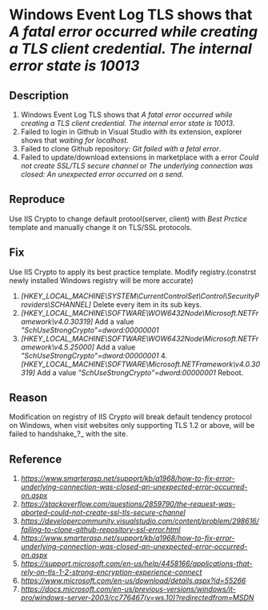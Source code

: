 <!--
 * @Author       : Primimy
 * @Date         : 2020-05-07 23:11:41
 -->
# Windows Event Log TLS shows that _A fatal error occurred while creating a TLS client credential. The internal error state is 10013_
## Description
1. Windows Event Log TLS shows that _A fatal error occurred while creating a TLS client credential. The internal error state is 10013_.
2. Failed to login in Github in Visual Studio with its extension, explorer shows that _waiting for localhost_.
3. Failed to clone Github repository: _Git failed with a fetal error_.
4. Failed to update/download extensions in marketplace with a error _Could not create SSL/TLS secure channel_ or _The underlying connection was closed: An unexpected error occurred on a send_.
## Reproduce
Use IIS Crypto to change default protool(server, client) with _Best Prctice_ template and manually change it on TLS/SSL protocols.
## Fix
Use IIS Crypto to apply its best practice template.
Modify registry.(constrst newly installed Windows registry will be more accurate)
1. _[HKEY_LOCAL_MACHINE\SYSTEM\CurrentControlSet\Control\SecurityProviders\SCHANNEL]_ Delete every item in its sub keys.
2. _[HKEY_LOCAL_MACHINE\SOFTWARE\WOW6432Node\Microsoft\.NETFramework\v4.0.30319]_ Add a value _"SchUseStrongCrypto"=dword:00000001_
3. _[HKEY_LOCAL_MACHINE\SOFTWARE\WOW6432Node\Microsoft\.NETFramework\v4.5.25000]_ Add a value _"SchUseStrongCrypto"=dword:00000001_
4._[HKEY_LOCAL_MACHINE\SOFTWARE\Microsoft\.NETFramework\v4.0.30319]_ Add a value _"SchUseStrongCrypto"=dword:00000001_
Reboot.
## Reason
Modification on registry of IIS Crypto will break default tendency protocol on Windows, when visit websites only supporting TLS 1.2 or above, will be failed to handshake_?_ with the site.
## Reference
1. _https://www.smarterasp.net/support/kb/a1968/how-to-fix-error-underlying-connection-was-closed-an-unexpected-error-occurred-on.aspx_
2. _https://stackoverflow.com/questions/2859790/the-request-was-aborted-could-not-create-ssl-tls-secure-channel_
3. _https://developercommunity.visualstudio.com/content/problem/298616/failing-to-clone-github-repository-ssl-error.html_
4. _https://www.smarterasp.net/support/kb/a1968/how-to-fix-error-underlying-connection-was-closed-an-unexpected-error-occurred-on.aspx_
5. _https://support.microsoft.com/en-us/help/4458166/applications-that-rely-on-tls-1-2-strong-encryption-experience-connect_
6. _https://www.microsoft.com/en-us/download/details.aspx?id=55266_
7. _https://docs.microsoft.com/en-us/previous-versions/windows/it-pro/windows-server-2003/cc776467(v=ws.10)?redirectedfrom=MSDN_
